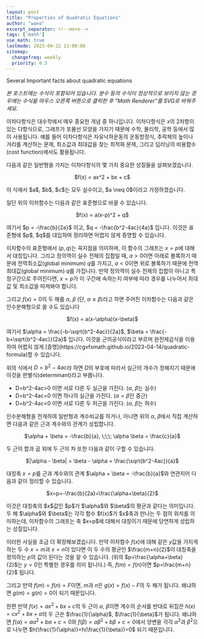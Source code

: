 ```yaml
---
layout: post
title: "Properties of Quadratic Equations"
author: "wano"
excerpt_separator: <!--more-->
tags: ['math']
use_math: true
lastmode: 2023-04-22 13:00:00
sitemap:
  changefreq: weekly
  priority: 0.5
---
```


Several Important facts about quadratic equations<!--more-->

*본 포스트에는 수식이 포함되어 있습니다. 분수 등의 수식이 정상적으로 보이지 않는 경우에는 수식을 마우스 오른쪽 버튼으로 클릭한 후 "Math Renderer"를 SVG로 바꿔주세요.*

이차다항식은 대수학에서 매우 중요한 개념 중 하나입니다. 이차다항식은 $x$의 2차항이 있는 다항식으로, 그래프가 포물선 모양을 가지기 때문에 수학, 물리학, 공학 등에서 많이 사용됩니다. 예를 들어 이차다항식은 자유낙하운동의 운동방정식, 추락체의 높이나 거리를 계산하는 문제, 최소값과 최대값을 찾는 최적화 문제, 그리고 딥러닝의 비용함수(cost function)에서도 활용됩니다.

다음과 같은 일반형을 가지는 이차다항식의 몇 가지 중요한 성질들을 살펴보겠습니다.
<p style="text-align: center;">$f(x) = ax^2 + bx + c$</p>
이 식에서 $a$, $b$, $c$는 모두 실수이고, $a \neq 0$이라고 가정하겠습니다.

일단 위의 이차함수는 다음과 같은 표준형으로 바꿀 수 있습니다. 
<p style="text-align: center;">$f(x) = a(x-p)^2 + q$</p>
여기서 $p = -\frac{b}{2a}$ 이고, $q = -\frac{b^2-4ac}{4a}$ 입니다. 이것은 표준형에 $p$, $q$를 대입하여 정리하면 어렵지 않게 증명할 수 있습니다.

이차함수의 표준형에서 $(p, q)$는 꼭지점을 의미하며, 이 함수의 그래프는 $x=p$에 대해서 대칭입니다. 그리고  정의역이 실수 전체의 집합일 때, $a>0$이면 아래로 볼록하기 때문에 전역최소값(global minimum) $q$를 가지고, $a<0$이면 위로 볼록하기 때문에 전역최대값(global minimum) $q$를 가집니다. 만약 정의역이 실수 전체의 집합이 아니고 특정구간으로 주어진다면, $x=p$가 이 구간에 속하는지 여부에 따라 경우를 나누어서 최대값 및 최소값을 따져봐야 합니다.

그리고 $f(x)=0$의 두 해를 $\alpha$, $\beta$ (단, $\alpha \leq \beta$)라고 하면 주어진 이차함수는 다음과 같은 인수분해형으로 쓸 수도 있습니다
<p style="text-align: center;">$f(x) = a(x-\alpha)(x-\beta)$</p>
여기서 $\alpha = \frac{-b-\sqrt{b^2-4ac}}{2a}$, $\beta = \frac{-b+\sqrt{b^2-4ac}}{2a}$ 입니다. 이것을 근의공식이라고 부르며 완전제곱식을 이용하여 어렵지 않게 [증명](https://cgvfxmath.github.io/2023-04-14/quadratic-formula)할 수 있습니다.

위의 식에서 $D=b^2-4ac$라 하면 $D$의 부호에 따라서 실근의 개수가 정해지기 때문에 이것을 판별식(determinant)라고 부릅니다.
* D=b^2-4ac>0 이면 서로 다른 두 실근을 가진다. ($\alpha$, $\beta$는 실수)
* D=b^2-4ac=0 이면 하나의 실근을 가진다. ($\alpha=\beta$인 중근)
* D=b^2-4ac<0 이면 서로 다른 두 허근을 가진다. ($\alpha$, $\beta$는 허수)

인수분해형을 전개하여 일반형과 계수비교를 하거나, 아니면 위의 $\alpha$, $\beta$에서 직접 계산하면 다음과 같은 근과 계수와의 관계가 성립합니다.
<p style="text-align: center;">$\alpha + \beta = -\frac{b}{a}, \;\;\; \alpha \beta = \frac{c}{a}$</p>
두 근의 합과 곱 외에 두 근의 차 또한 다음과 같이 구할 수 있습니다.
<p style="text-align: center;">$|\alpha - \beta| = \beta - \alpha = \frac{\sqrt{b^2-4ac}}{a}$</p>

대칭축 $x=p$를 근과 계수와의 관계 $\alpha + \beta = -\frac{b}{a}$와 연관지어 다음과 같이 정리할 수 있습니다.
<p style="text-align: center;">$x=p=-\frac{b}{2a}=\frac{\alpha+\beta}{2}$</p>
이것은 대칭축의 $x$값인 $p$가 $\alpha$와 $\beta$의 평균과 같다는 의미입니다. 두 해 $\alpha$와 $\beta$는 각각 함수 $f(x)$가 $x$축과 만나는 두 점의 위치를 의미하는데, 이차함수의 그래프는 축 $x=p$에 대해서 대칭이기 때문에 당연하게 성립하는 성질입니다.

이러한 사실을 조금 더 확장해보겠습니다. 만약 이차함수 $f(x)$에 대해 같은 $y$값을 가지게 하는 두 수 $x=m$과 $x=n$이 있다면 이 두 수의 평균인 $\frac{m+n}{2}$이 대칭축을 정의하는 $p$의 값이 된다는 것을 알 수 있습니다. (위의 $p=\frac{\alpha+\beta}{2}$는 $y=0$인 특별한 경우를 의미 됩니다.) 즉, $f(m)=f(n)$이면 $p=\frac{m+n}{2}$ 됩니다.

그리고 만약 $f(m)=f(n)=F$이면, $m$과 $n$은 $g(x)=f(x)-F$의 두 해가 됩니다. 왜냐하면 $g(m) = g(n) = 0$이 되기 때문입니다.

한편 만약 $f(x)=ax^2+bx+c$의 두 근이 $\alpha$, $\beta$이면 계수의 순서를 반대로 뒤집은 $h(x)=cx^2+bx+a$의 두 근은 $\frac{1}{\alpha}$, $\frac{1}{\beta}$가 됩니다. 왜냐하면 $f(\alpha)=a\alpha^2+b\alpha+c=0$와 $f(\beta)=a\beta^2+b\beta+c=0$에서 양변을 각각 $\alpha^2$과 $\beta^2$으로 나누면 $h(\frac{1}{\alpha})=h(\frac{1}{\beta})=0$ 되기 때문입니다.
